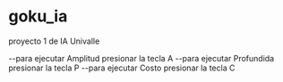 # goku_ia
proyecto 1  de IA Univalle

--para ejecutar Amplitud presionar la tecla A 
--para ejecutar Profundida presionar la tecla P 
--para ejecutar Costo presionar la tecla C

